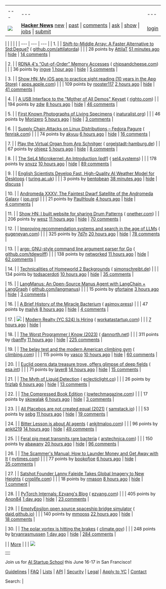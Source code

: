 |     |     |     |
| --- | --- | --- |
| |     |     |     |
| --- | --- | --- |
| [![](https://news.ycombinator.com/y18.svg)](https://news.ycombinator.com/) | **[Hacker News](https://news.ycombinator.com/news)** [new](https://news.ycombinator.com/newest) \| [past](https://news.ycombinator.com/front) \| [comments](https://news.ycombinator.com/newcomments) \| [ask](https://news.ycombinator.com/ask) \| [show](https://news.ycombinator.com/show) \| [jobs](https://news.ycombinator.com/jobs) \| [submit](https://news.ycombinator.com/submit) | [login](https://news.ycombinator.com/login?goto=news) | |

| |     |     |     |
| --- | --- | --- |
| 1. |  | [Shift-to-Middle Array: A Faster Alternative to Std:Deque?](https://github.com/attilatorda/Shift-To-Middle_Array) ( [github.com/attilatorda](https://news.ycombinator.com/from?site=github.com/attilatorda)) |
|  | 28 points by [AttilaT](https://news.ycombinator.com/user?id=AttilaT) [51 minutes ago](https://news.ycombinator.com/item?id=43456669) \| [hide](https://news.ycombinator.com/hide?id=43456669&goto=news) \| [14 comments](https://news.ycombinator.com/item?id=43456669) |

| 2. |  | [RDNA 4's “Out-of-Order” Memory Accesses](https://chipsandcheese.com/p/rdna-4s-out-of-order-memory-accesses) ( [chipsandcheese.com](https://news.ycombinator.com/from?site=chipsandcheese.com)) |
|  | 36 points by [ingve](https://news.ycombinator.com/user?id=ingve) [1 hour ago](https://news.ycombinator.com/item?id=43456341) \| [hide](https://news.ycombinator.com/hide?id=43456341&goto=news) \| [5 comments](https://news.ycombinator.com/item?id=43456341) |

| 3. |  | [Show HN: My iOS app to practice sight reading (10 years in the App Store)](https://apps.apple.com/us/app/notes-sight-reading-trainer/id874386416) ( [apps.apple.com](https://news.ycombinator.com/from?site=apps.apple.com)) |
|  | 109 points by [rooster117](https://news.ycombinator.com/user?id=rooster117) [2 hours ago](https://news.ycombinator.com/item?id=43456030) \| [hide](https://news.ycombinator.com/hide?id=43456030&goto=news) \| [41 comments](https://news.ycombinator.com/item?id=43456030) |

| 4. |  | [A USB Interface to the "Mother of All Demos" Keyset](https://www.righto.com/2025/03/mother-of-all-demos-usb-keyset-interface.html) ( [righto.com](https://news.ycombinator.com/from?site=righto.com)) |
|  | 194 points by [zdw](https://news.ycombinator.com/user?id=zdw) [8 hours ago](https://news.ycombinator.com/item?id=43453582) \| [hide](https://news.ycombinator.com/hide?id=43453582&goto=news) \| [46 comments](https://news.ycombinator.com/item?id=43453582) |

| 5. |  | [First Known Photographs of Living Specimens](https://www.inaturalist.org/projects/first-known-photographs-of-living-specimens) ( [inaturalist.org](https://news.ycombinator.com/from?site=inaturalist.org)) |
|  | 46 points by [Morizero](https://news.ycombinator.com/user?id=Morizero) [5 hours ago](https://news.ycombinator.com/item?id=43428409) \| [hide](https://news.ycombinator.com/hide?id=43428409&goto=news) \| [3 comments](https://news.ycombinator.com/item?id=43428409) |

| 6. |  | [Supply Chain Attacks on Linux Distributions – Fedora Pagure](https://fenrisk.com/pagure) ( [fenrisk.com](https://news.ycombinator.com/from?site=fenrisk.com)) |
|  | 74 points by [akyuu](https://news.ycombinator.com/user?id=akyuu) [6 hours ago](https://news.ycombinator.com/item?id=43416605) \| [hide](https://news.ycombinator.com/hide?id=43416605&goto=news) \| [16 comments](https://news.ycombinator.com/item?id=43416605) |

| 7. |  | [Play the Virtual Organ from Arp Schnitger](https://www.orgelstadt-hamburg.de/play-arp/) ( [orgelstadt-hamburg.de](https://news.ycombinator.com/from?site=orgelstadt-hamburg.de)) |
|  | 67 points by [ohjeez](https://news.ycombinator.com/user?id=ohjeez) [5 hours ago](https://news.ycombinator.com/item?id=43454785) \| [hide](https://news.ycombinator.com/hide?id=43454785&goto=news) \| [8 comments](https://news.ycombinator.com/item?id=43454785) |

| 8. |  | [The SeL4 Microkernel: An Introduction \[pdf\]](https://sel4.systems/About/seL4-whitepaper.pdf) ( [sel4.systems](https://news.ycombinator.com/from?site=sel4.systems)) |
|  | 178 points by [snvzz](https://news.ycombinator.com/user?id=snvzz) [10 hours ago](https://news.ycombinator.com/item?id=43452185) \| [hide](https://news.ycombinator.com/hide?id=43452185&goto=news) \| [89 comments](https://news.ycombinator.com/item?id=43452185) |

| 9. |  | [English Scientists Develop Fast, High-Quality AI Weather Model for Desktops](https://www.turing.ac.uk/blog/project-aardvark-reimagining-ai-weather-prediction) ( [turing.ac.uk](https://news.ycombinator.com/from?site=turing.ac.uk)) |
|  | 3 points by [bentobean](https://news.ycombinator.com/user?id=bentobean) [38 minutes ago](https://news.ycombinator.com/item?id=43456723) \| [hide](https://news.ycombinator.com/hide?id=43456723&goto=news) \| [discuss](https://news.ycombinator.com/item?id=43456723) |

| 10. |  | [Andromeda XXXV: The Faintest Dwarf Satellite of the Andromeda Galaxy](https://iopscience.iop.org/article/10.3847/2041-8213/adb433) ( [iop.org](https://news.ycombinator.com/from?site=iop.org)) |
|  | 21 points by [PaulHoule](https://news.ycombinator.com/user?id=PaulHoule) [4 hours ago](https://news.ycombinator.com/item?id=43420167) \| [hide](https://news.ycombinator.com/hide?id=43420167&goto=news) \| [4 comments](https://news.ycombinator.com/item?id=43420167) |

| 11. |  | [Show HN: I built website for sharing Drum Patterns](http://drumpatterns.onether.com/) ( [onether.com](https://news.ycombinator.com/from?site=onether.com)) |
|  | 206 points by [wesz](https://news.ycombinator.com/user?id=wesz) [11 hours ago](https://news.ycombinator.com/item?id=43452629) \| [hide](https://news.ycombinator.com/hide?id=43452629&goto=news) \| [70 comments](https://news.ycombinator.com/item?id=43452629) |

| 12. |  | [Improving recommendation systems and search in the age of LLMs](https://eugeneyan.com/writing/recsys-llm/) ( [eugeneyan.com](https://news.ycombinator.com/from?site=eugeneyan.com)) |
|  | 325 points by [7d7n](https://news.ycombinator.com/user?id=7d7n) [20 hours ago](https://news.ycombinator.com/item?id=43450732) \| [hide](https://news.ycombinator.com/hide?id=43450732&goto=news) \| [78 comments](https://news.ycombinator.com/item?id=43450732) |

| 13. |  | [argp: GNU-style command line argument parser for Go](https://github.com/tdewolff/argp) ( [github.com/tdewolff](https://news.ycombinator.com/from?site=github.com/tdewolff)) |
|  | 138 points by [networked](https://news.ycombinator.com/user?id=networked) [11 hours ago](https://news.ycombinator.com/item?id=43452525) \| [hide](https://news.ycombinator.com/hide?id=43452525&goto=news) \| [62 comments](https://news.ycombinator.com/item?id=43452525) |

| 14. |  | [Technicalities of Homeworld 2 Backgrounds](https://simonschreibt.de/gat/homeworld-2-backgrounds/) ( [simonschreibt.de](https://news.ycombinator.com/from?site=simonschreibt.de)) |
|  | 134 points by [todsacerdoti](https://news.ycombinator.com/user?id=todsacerdoti) [10 hours ago](https://news.ycombinator.com/item?id=43452688) \| [hide](https://news.ycombinator.com/hide?id=43452688&goto=news) \| [35 comments](https://news.ycombinator.com/item?id=43452688) |

| 15. |  | [LangManus: An Open-Source Manus Agent with LangChain + LangGraph](https://github.com/langmanus/langmanus) ( [github.com/langmanus](https://news.ycombinator.com/from?site=github.com/langmanus)) |
|  | 15 points by [gfortaine](https://news.ycombinator.com/user?id=gfortaine) [3 hours ago](https://news.ycombinator.com/item?id=43434171) \| [hide](https://news.ycombinator.com/hide?id=43434171&goto=news) \| [3 comments](https://news.ycombinator.com/item?id=43434171) |

| 16. |  | [A Brief History of the Miracle Bacterium](https://www.asimov.press/p/miracle-bacterium) ( [asimov.press](https://news.ycombinator.com/from?site=asimov.press)) |
|  | 47 points by [mailyk](https://news.ycombinator.com/user?id=mailyk) [8 hours ago](https://news.ycombinator.com/item?id=43453769) \| [hide](https://news.ycombinator.com/hide?id=43453769&goto=news) \| [4 comments](https://news.ycombinator.com/item?id=43453769) |

| 17. | ![](https://news.ycombinator.com/s.gif) | [Modern Realty (YC S24) Is Hiring](https://www.workatastartup.com/jobs/66546) ( [workatastartup.com](https://news.ycombinator.com/from?site=workatastartup.com)) |
|  | [7 hours ago](https://news.ycombinator.com/item?id=43454142) \| [hide](https://news.ycombinator.com/hide?id=43454142&goto=news) |

| 18. |  | [The Worst Programmer I Know (2023)](https://dannorth.net/the-worst-programmer/) ( [dannorth.net](https://news.ycombinator.com/from?site=dannorth.net)) |
|  | 311 points by [rbanffy](https://news.ycombinator.com/user?id=rbanffy) [11 hours ago](https://news.ycombinator.com/item?id=43452649) \| [hide](https://news.ycombinator.com/hide?id=43452649&goto=news) \| [225 comments](https://news.ycombinator.com/item?id=43452649) |

| 19. |  | [The belay test and the modern American climbing gym](https://www.climbing.com/people/peter-mayfield-belay-test-modern-american-climbing-gym-history/) ( [climbing.com](https://news.ycombinator.com/from?site=climbing.com)) |
|  | 115 points by [vasco](https://news.ycombinator.com/user?id=vasco) [10 hours ago](https://news.ycombinator.com/item?id=43415540) \| [hide](https://news.ycombinator.com/hide?id=43415540&goto=news) \| [60 comments](https://news.ycombinator.com/item?id=43415540) |

| 20. |  | [Euclid opens data treasure trove, offers glimpse of deep fields](https://www.esa.int/Science_Exploration/Space_Science/Euclid/Euclid_opens_data_treasure_trove_offers_glimpse_of_deep_fields) ( [esa.int](https://news.ycombinator.com/from?site=esa.int)) |
|  | 71 points by [layer8](https://news.ycombinator.com/user?id=layer8) [14 hours ago](https://news.ycombinator.com/item?id=43425855) \| [hide](https://news.ycombinator.com/hide?id=43425855&goto=news) \| [15 comments](https://news.ycombinator.com/item?id=43425855) |

| 21. |  | [The Myth of Liquid Detection](https://eclecticlight.co/2025/03/16/last-week-on-my-mac-the-myth-of-liquid-detection/) ( [eclecticlight.co](https://news.ycombinator.com/from?site=eclecticlight.co)) |
|  | 26 points by [frizlab](https://news.ycombinator.com/user?id=frizlab) [6 hours ago](https://news.ycombinator.com/item?id=43424709) \| [hide](https://news.ycombinator.com/hide?id=43424709&goto=news) \| [13 comments](https://news.ycombinator.com/item?id=43424709) |

| 22. |  | [The Compressed Book Edition](https://solar.lowtechmagazine.com/2025/03/the-compressed-book-edition/) ( [lowtechmagazine.com](https://news.ycombinator.com/from?site=lowtechmagazine.com)) |
|  | 17 points by [skowalak](https://news.ycombinator.com/user?id=skowalak) [6 hours ago](https://news.ycombinator.com/item?id=43454379) \| [hide](https://news.ycombinator.com/hide?id=43454379&goto=news) \| [3 comments](https://news.ycombinator.com/item?id=43454379) |

| 23. |  | [All Placebos are not created equal (2021)](https://www.samstack.io/p/all-placebos-are-not-created-equal) ( [samstack.io](https://news.ycombinator.com/from?site=samstack.io)) |
|  | 53 points by [sebg](https://news.ycombinator.com/user?id=sebg) [11 hours ago](https://news.ycombinator.com/item?id=43434364) \| [hide](https://news.ycombinator.com/hide?id=43434364&goto=news) \| [19 comments](https://news.ycombinator.com/item?id=43434364) |

| 24. |  | [Bitter Lesson is about AI agents](https://ankitmaloo.com/bitter-lesson/) ( [ankitmaloo.com](https://news.ycombinator.com/from?site=ankitmaloo.com)) |
|  | 96 points by [ankit219](https://news.ycombinator.com/user?id=ankit219) [14 hours ago](https://news.ycombinator.com/item?id=43451742) \| [hide](https://news.ycombinator.com/hide?id=43451742&goto=news) \| [49 comments](https://news.ycombinator.com/item?id=43451742) |

| 25. |  | [Feral pig meat transmits rare bacteria](https://arstechnica.com/health/2025/03/florida-man-eats-feral-pig-meat-contracts-rare-biothreat-bacteria/) ( [arstechnica.com](https://news.ycombinator.com/from?site=arstechnica.com)) |
|  | 150 points by [abawany](https://news.ycombinator.com/user?id=abawany) [20 hours ago](https://news.ycombinator.com/item?id=43414743) \| [hide](https://news.ycombinator.com/hide?id=43414743&goto=news) \| [96 comments](https://news.ycombinator.com/item?id=43414743) |

| 26. |  | [The Scammer's Manual: How to Launder Money and Get Away with It](https://www.nytimes.com/2025/03/23/world/asia/cambodia-money-laundering-huione.html) ( [nytimes.com](https://news.ycombinator.com/from?site=nytimes.com)) |
|  | 77 points by [bookofjoe](https://news.ycombinator.com/user?id=bookofjoe) [6 hours ago](https://news.ycombinator.com/item?id=43454411) \| [hide](https://news.ycombinator.com/hide?id=43454411&goto=news) \| [35 comments](https://news.ycombinator.com/item?id=43454411) |

| 27. |  | [Satshot Founder Lanny Faleide Takes Global Imagery to New Heights](https://www.croplife.com/precision-tech/satshot/) ( [croplife.com](https://news.ycombinator.com/from?site=croplife.com)) |
|  | 18 points by [rmason](https://news.ycombinator.com/user?id=rmason) [8 hours ago](https://news.ycombinator.com/item?id=43417613) \| [hide](https://news.ycombinator.com/hide?id=43417613&goto=news) \| [1 comment](https://news.ycombinator.com/item?id=43417613) |

| 28. |  | [PyTorch Internals: Ezyang's Blog](https://blog.ezyang.com/2019/05/pytorch-internals/) ( [ezyang.com](https://news.ycombinator.com/from?site=ezyang.com)) |
|  | 405 points by [Anon84](https://news.ycombinator.com/user?id=Anon84) [1 day ago](https://news.ycombinator.com/item?id=43445931) \| [hide](https://news.ycombinator.com/hide?id=43445931&goto=news) \| [23 comments](https://news.ycombinator.com/item?id=43445931) |

| 29. |  | [EmptyEpsilon open source spaceship bridge simulator](https://daid.github.io/EmptyEpsilon/) ( [daid.github.io](https://news.ycombinator.com/from?site=daid.github.io)) |
|  | 140 points by [mmooss](https://news.ycombinator.com/user?id=mmooss) [22 hours ago](https://news.ycombinator.com/item?id=43424970) \| [hide](https://news.ycombinator.com/hide?id=43424970&goto=news) \| [18 comments](https://news.ycombinator.com/item?id=43424970) |

| 30. |  | [The polar vortex is hitting the brakes](https://www.climate.gov/news-features/blogs/polar-vortex/polar-vortex-hitting-brakes) ( [climate.gov](https://news.ycombinator.com/from?site=climate.gov)) |
|  | 248 points by [bryanrasmussen](https://news.ycombinator.com/user?id=bryanrasmussen) [1 day ago](https://news.ycombinator.com/item?id=43448023) \| [hide](https://news.ycombinator.com/hide?id=43448023&goto=news) \| [284 comments](https://news.ycombinator.com/item?id=43448023) |

|  | [More](https://news.ycombinator.com/?p=2) | |
| ![](https://news.ycombinator.com/s.gif)

|     |
| --- |
|  |

Join us for [AI Startup School](https://events.ycombinator.com/ai-sus) this June 16-17 in San Francisco!

[Guidelines](https://news.ycombinator.com/newsguidelines.html) \| [FAQ](https://news.ycombinator.com/newsfaq.html) \| [Lists](https://news.ycombinator.com/lists) \| [API](https://github.com/HackerNews/API) \| [Security](https://news.ycombinator.com/security.html) \| [Legal](https://www.ycombinator.com/legal/) \| [Apply to YC](https://www.ycombinator.com/apply/) \| [Contact](mailto:hn@ycombinator.com)

Search: |
